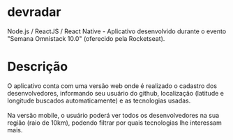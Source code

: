 # devradar
Node.js / ReactJS / React Native - Aplicativo desenvolvido durante o evento "Semana Omnistack 10.0" (oferecido pela Rocketseat).

# Descrição
O aplicativo conta com uma versão web onde é realizado o cadastro dos desenvolvedores, informando seu usuário do github, localização (latitude e longitude buscados automaticamente) e as tecnologias usadas.
<br><br>
Na versão mobile, o usuário poderá ver todos os desenvolvedores na sua região (raio de 10km), podendo filtrar por quais tecnologias lhe interessam mais.
